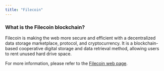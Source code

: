 ```yaml
---
title: "Filecoin"
---
```


### What is the Filecoin blockchain?
Filecoin is making the web more secure and efficient with a decentralized data storage marketplace, protocol, and cryptocurrency.
It is a blockchain-based cooperative digital storage and data retrieval method, allowing users to rent unused hard drive space.

For more information, please refer to the [Filecoin web page](https://filecoin.io).
